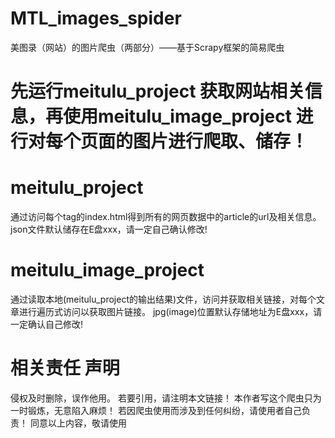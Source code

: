 # MTL_images_spider
美图录（网站）的图片爬虫（两部分）——基于Scrapy框架的简易爬虫

# 先运行meitulu_project 获取网站相关信息，再使用meitulu_image_project 进行对每个页面的图片进行爬取、储存！

# meitulu_project
通过访问每个tag的index.html得到所有的网页数据中的article的url及相关信息。
json文件默认储存在E盘xxx，请一定自己确认修改!

# meitulu_image_project
通过读取本地(meitulu_project的输出结果)文件，访问并获取相关链接，对每个文章进行遍历式访问以获取图片链接。
jpg(image)位置默认存储地址为E盘xxx，请一定确认自己修改!

# 相关责任 声明
侵权及时删除，误作他用。
若要引用，请注明本文链接！
本作者写这个爬虫只为一时锻炼，无意陷入麻烦！
若因爬虫使用而涉及到任何纠纷，请使用者自己负责！
同意以上内容，敬请使用
